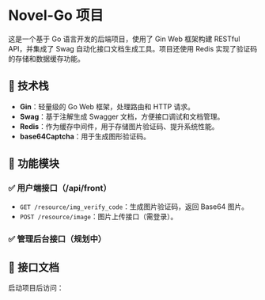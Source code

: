 # Novel-Go 项目

这是一个基于 Go 语言开发的后端项目，使用了 Gin Web 框架构建 RESTful API，并集成了 Swag 自动化接口文档生成工具。项目还使用 Redis 实现了验证码的存储和数据缓存功能。

## 🚀 技术栈

- **Gin**：轻量级的 Go Web 框架，处理路由和 HTTP 请求。
- **Swag**：基于注解生成 Swagger 文档，方便接口调试和文档管理。
- **Redis**：作为缓存中间件，用于存储图片验证码、提升系统性能。
- **base64Captcha**：用于生成图形验证码。

## 🔧 功能模块

### ✅ 用户端接口（/api/front）

- `GET /resource/img_verify_code`：生成图片验证码，返回 Base64 图片。
- `POST /resource/image`：图片上传接口（需登录）。

### ✅ 管理后台接口（规划中）

## 📖 接口文档

启动项目后访问：

